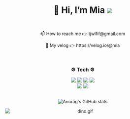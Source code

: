 <div align="center">
  <h1> 👋 Hi, I’m Mia <img src="https://user-images.githubusercontent.com/117281717/205501796-181a79aa-b196-488e-9705-99cb450348e4.png"></h1>
  <br>
  <p> 📫 How to reach me 👉 tjwlfif@gmail.com </p>
  <p> 📒 My velog 👉 https://velog.io/@mia </p>
  <br>
  <div>
    <h3> ⚙️ Tech ⚙️ </h3>
    <img src="https://img.shields.io/badge/Javscript-F7DF1E?style=flat&amp;logo=javascript&amp;logoColor=white">
    <img src="https://img.shields.io/badge/TypeScript-3178C6?style=flat&amp;logo=typescript&amp;logoColor=white">
    <img src="https://img.shields.io/badge/React.js-61DAFB?style=flat&amp;logo=React&amp;logoColor=white">
    <img src="https://img.shields.io/badge/Next.js-000000?style=flat&amp;logo=next.js&amp;logoColor=white">
    <br>
    <img src="https://img.shields.io/badge/styled-components-DB7093?style=flat&amp;logo=styled-components-DB7093&amp;logoColor=white">
    <img src="https://img.shields.io/badge/Tailwind CSS-06B6D4?style=flat&amp;logo=tailwindcss-DB7093&amp;logoColor=white">
  </div>
  <br>
  
  ![Anurag's GitHub stats](https://github-readme-stats.vercel.app/api?username=mia-seo&show_icons=true)
    
  <img data-target="animated-image.replacedImage" alt="dino.gif" class="AnimatedImagePlayer-animatedImage" src="https://github.com/saadeghi/saadeghi/raw/master/dino.gif" style="display: block; opacity: 1;">
</div>

